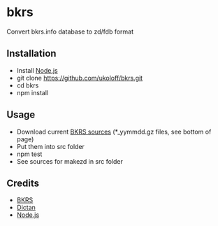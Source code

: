 # bkrs
Convert bkrs.info database to zd/fdb format

## Installation

  * Install [Node.js](http://nodejs.org/download/)
  * git clone https://github.com/ukoloff/bkrs.git
  * cd bkrs
  * npm install

## Usage

  * Download current [BKRS sources](http://bkrs.info/p47) (*_yymmdd.gz files, see bottom of page)
  * Put them into src folder
  * npm test
  * See sources for makezd in src folder

## Credits
  * [BKRS](http://bkrs.info/)
  * [Dictan](http://www.softex.info/)
  * [Node.js](http://nodejs.org/)
